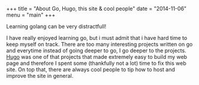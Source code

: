 +++
title = "About Go, Hugo, this site & cool people"
date = "2014-11-06"
menu = "main"
+++

Learning golang can be very distractfull!

I have really enjoyed learning go, but i must admit that i have hard time to
keep myself on track. There are too many interesting  projects written on go and
everytime instead of going deeper to go, I go deeper to the projects.
[Hugo](https://github.com/spf13/hugo) was one of that projects that made
extremely easy to build my web page and therefore I spent some (thankfully not
a lot) time to fix this web site. On top that, there are always cool people to tip
how to host and improve the site in general.  
